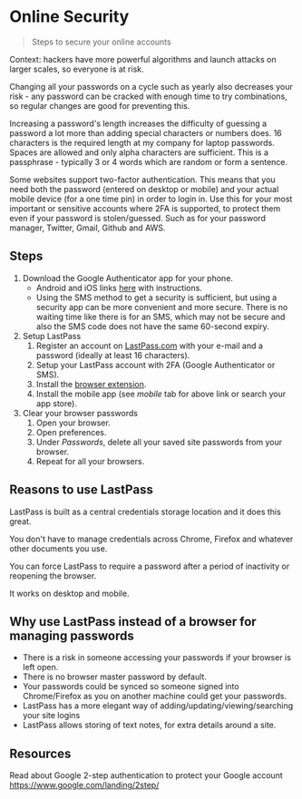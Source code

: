 # Online Security
> Steps to secure your online accounts

Context: hackers have more powerful algorithms and launch attacks on larger scales, so everyone is at risk.

Changing all your passwords on a cycle such as yearly also decreases your risk - any password can be cracked with enough time to try combinations, so regular changes are good for preventing this.

Increasing a password's length increases the difficulty of guessing a password a lot more than adding special characters or numbers does. 16 characters is the required length at my company for laptop passwords. Spaces are allowed and only alpha characters are sufficient. This is a passphrase - typically 3 or 4 words which are random or form a sentence.

Some websites support two-factor authentication. This means that you need both the password (entered on desktop or mobile) and your actual mobile device (for a one time pin) in order to login in. Use this for your most important or sensitive accounts where 2FA is supported, to protect them even if your password is stolen/guessed. Such as for your password manager, Twitter, Gmail, Github and AWS.

## Steps

1. Download the Google Authenticator app for your phone.
    - Android and iOS links [here](https://support.google.com/accounts/answer/1066447) with instructions. 
    - Using the SMS method to get a security is sufficient, but using a security app can be more convenient and more secure. There is no waiting time like there is for an SMS, which may not be secure and also the SMS code does not have the same 60-second expiry.
1. Setup LastPass
    1. Register an account on [LastPass.com](https://www.lastpass.com/) with your e-mail and a password (ideally at least 16 characters).
    1. Setup your LastPass account with 2FA (Google Authenticator or SMS).
    1.  Install the [browser extension](https://lastpass.com/misc_download2.php).
    1. Install the mobile app (see _mobile_ tab for above link or search your app store).
1. Clear your browser passwords
    1. Open your browser.
    1. Open preferences. 
    1. Under _Passwords_, delete all your saved site passwords from your browser.
    1. Repeat for all your browsers.

## Reasons to use LastPass

LastPass is built as a central credentials storage location and it does this great.

You don't have to manage credentials across Chrome, Firefox and whatever other documents you use. 

You can force LastPass to require a password after a period of inactivity or reopening the browser.

It works on desktop and mobile. 

## Why use LastPass instead of a browser for managing passwords

- There is a risk in someone accessing your passwords if your browser is left open.
- There is no browser master password by default.
- Your passwords could be synced so someone signed into Chrome/Firefox as you on another machine could get your passwords. 
- LastPass has a more elegant way of adding/updating/viewing/searching your site logins
- LastPass allows storing of text notes, for extra details around a site.

## Resources

Read about Google 2-step authentication to protect your Google account https://www.google.com/landing/2step/
